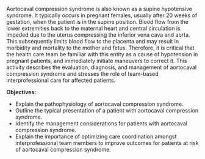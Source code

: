 Aortocaval compression syndrome is also known as a supine hypotensive syndrome. It typically occurs in pregnant females, usually after 20 weeks of gestation, when the patient is in the supine position. Blood flow from the lower extremities back to the maternal heart and central circulation is impeded due to the uterus compressing the inferior vena cava and aorta. This subsequently limits blood flow to the placenta and may result in morbidity and mortality to the mother and fetus. Therefore, it is critical that the health care team be familiar with this entity as a cause of hypotension in pregnant patients, and immediately initiate maneuvers to correct it. This activity describes the evaluation, diagnosis, and management of aortocaval compression syndrome and stresses the role of team-based interprofessional care for affected patients.

**Objectives:**
- Explain the pathophysiology of aortocaval compression syndrome.
- Outline the typical presentation of a patient with aortocaval compression syndrome.
- Identify the management considerations for patients with aortocaval compression syndrome.
- Explain the importance of optimizing care coordination amongst interprofessional team members to improve outcomes for patients at risk of aortocaval compression syndrome.